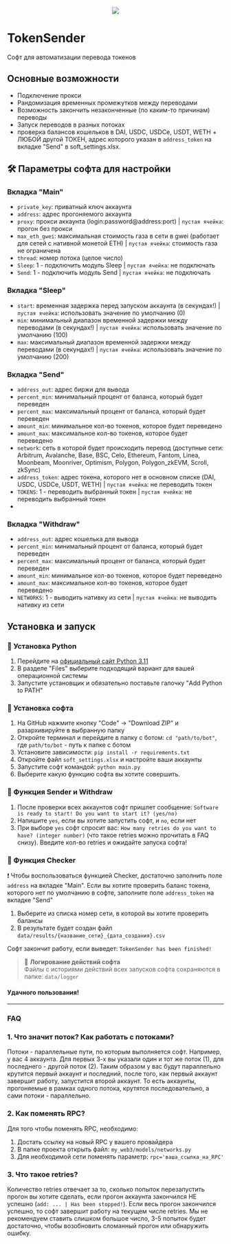 <div align="center">
  <img src="preview.png"  />
</div>

# TokenSender
Софт для автоматизации перевода токенов

## Основные возможности
- Подключение прокси
- Рандомизация временных промежутков между переводами
- Возможность закончить незаконченные (по каким-то причинам) переводы
- Запуск переводов в разных потоках
- проверка балансов кошельков в DAI, USDC, USDCe, USDT, WETH + ЛЮБОЙ другой ТОКЕН, адрес которого указан в `address_token` на вкладке "Send" в soft_settings.xlsx.

## 🛠 Параметры софта для настройки
### Вкладка "Main"
- `private_key`: приватный ключ аккаунта
- `address`: адрес прогоняемого аккаунта
- `proxy`: прокси аккаунта (login:password@address:port) | `пустая ячейка`: прогон без прокси
- `max_eth_gwei`: максимальная стоимость газа в сети в gwei (работает для сетей с нативной монетой ETH) | `пустая ячейка`: стоимость газа не ограничена
- `thread`: номер потока (целое число)
- `Sleep`: 1 - подключить модуль Sleep | `пустая ячейка`: не подключать
- `Send`: 1 - подключить модуль Send | `пустая ячейка`: не подключать

### Вкладка "Sleep"
- `start`: временная задержка перед запуском аккаунта (в секундах!) | `пустая ячейка`: использовать значение по умолчанию (0)
- `min`: минимальный диапазон временной задержки между переводами (в секундах!) | `пустая ячейка`: использовать значение по умолчанию (100)
- `max`: максимальный диапазон временной задержки между переводами (в секундах!) | `пустая ячейка`: использовать значение по умолчанию (200)

### Вкладка "Send"
- `address_out`: адрес биржи для вывода
- `percent_min`: минимальный процент от баланса, который будет переведен
- `percent_max`: максимальный процент от баланса, который будет переведен
- `amount_min`: минимальное кол-во токенов, которое будет переведено
- `amount_max`: максимальное кол-во токенов, которое будет переведено
- `network`: сеть в которой будет происходить перевод (доступные сети: Arbitrum, Avalanche, Base, BSC, Celo, Ethereum, Fantom, Linea, Moonbeam, Moonriver, Optimism, Polygon, Polygon_zkEVM, Scroll, zkSync)
- `address_token`: адрес токена, которого нет в основном списке (DAI, USDC, USDCe, USDT, WETH) | `пустая ячейка`: не переводить токен
- `TOKENS`: 1 - переводить выбранный токен | `пустая ячейка`: не переводить выбранный токен
- 
### Вкладка "Withdraw"
- `address_out`: адрес кошелька для вывода
- `percent_min`: минимальный процент от баланса, который будет переведен
- `percent_max`: максимальный процент от баланса, который будет переведен
- `amount_min`: минимальное кол-во токенов, которое будет переведено
- `amount_max`: максимальное кол-во токенов, которое будет переведено
- `NETWORKS`: 1 - выводить нативку из сети | `пустая ячейка`: не выводить нативку из сети

## Установка и запуск
### 🐍 Установка Python
1. Перейдите на [официальный сайт Python 3.11](https://www.python.org/downloads/release/python-3116/)
2. В разделе "Files" выберите подходящий вариант для вашей операционной системы
3. Запустите установщик и обязательно поставьте галочку "Add Python to PATH"

### 🤖 Установка софта
1. На GitHub нажмите кнопку "Code" -> "Download ZIP" и разархивируйте в выбранную папку
2. Откройте терминал и перейдите в папку с ботом: `cd "path/to/bot"`, где `path/to/bot` - путь к папке с ботом
3. Установите зависимости: `pip install -r requirements.txt`
4. Откройте файл `soft_settings.xlsx` и настройте ваши аккаунты
5. Запустите софт командой: `python main.py`
6. Выберите какую функцию софта вы хотите совершить.

### 💸 Функция Sender и Withdraw
1. После проверки всех аккаунтов софт пришлет сообщение: `Software is ready to start! Do you want to start it? (yes/no)`
2. Напишите `yes`, если вы хотите запустить софт, и `no`, если нет
3. При выборе `yes` софт спросит вас: `How many retries do you want to have? (integer number)` (что такое retries можно прочитать в FAQ снизу). Введите кол-во retries и ожидайте запуска софта!

### 📑 Функция Checker
❗ Чтобы воспользоваться функцией Checker, достаточно заполнить поле `address` на вкладке "Main". Если вы хотите проверить баланс токена, которого нет по умолчанию в софте, заполните поле `address_token` на вкладке "Send"
1. Выберите из списка номер сети, в которой вы хотите проверить балансы
2. В результате будет создан файл `data/results/{название_сети}_{дата_создания}.csv`

Софт закончит работу, если выведет: `TokenSender has been finished!`

> 📃 **Логирование действий софта**<br>
> Файлы с историями действий всех запусков софта сохраняются в папке: `data/logger`
#### Удачного пользования!
___
### FAQ
### 1. Что значит поток? Как работать с потоками?
Потоки - параллельные пути, по которым выполняется софт.
Например, у вас 4 аккаунта. Для первых 3-х вы указали один и тот же поток (1), для последнего - другой 
поток (2). Таким образом у вас будут параллельно крутится первый аккаунт и последний, после того, как первый аккаунт завершит 
работу, запустится второй аккаунт. То есть аккаунты, прогоняемые в рамках одного потока, крутятся последовательно, а сами потоки - 
параллельно.
### 2. Как поменять RPC?
Для того чтобы поменять RPC, необходимо:

1. Достать ссылку на новый RPC у вашего провайдера 
2. В папке проекта открыть файл: `my_web3/models/networks.py`
3. Для необходимой сети поменять параметр: `rpc='ваша_ссылка_на_RPC'`

### 3. Что такое retries?

Количество retries отвечает за то, сколько попыток перезапустить прогон вы хотите сделать, если прогон аккаунта 
закончился НЕ успешно (`add: ... | Has been stopped!`). Если весь прогон закончился успешно, то софт завершит работу 
на текущем числе retries. Мы не рекомендуем ставить слишком большое число, 3-5 попыток будет достаточно, чтобы 
возобновить сломанный прогон или обнаружить ошибку.
